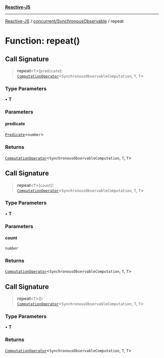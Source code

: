 [**Reactive-JS**](../../../README.md)

***

[Reactive-JS](../../../README.md) / [concurrent/SynchronousObservable](../README.md) / repeat

# Function: repeat()

## Call Signature

> **repeat**\<`T`\>(`predicate`): [`ComputationOperator`](../../../computations/type-aliases/ComputationOperator.md)\<`SynchronousObservableComputation`, `T`, `T`\>

### Type Parameters

• **T**

### Parameters

#### predicate

[`Predicate`](../../../functions/type-aliases/Predicate.md)\<`number`\>

### Returns

[`ComputationOperator`](../../../computations/type-aliases/ComputationOperator.md)\<`SynchronousObservableComputation`, `T`, `T`\>

## Call Signature

> **repeat**\<`T`\>(`count`): [`ComputationOperator`](../../../computations/type-aliases/ComputationOperator.md)\<`SynchronousObservableComputation`, `T`, `T`\>

### Type Parameters

• **T**

### Parameters

#### count

`number`

### Returns

[`ComputationOperator`](../../../computations/type-aliases/ComputationOperator.md)\<`SynchronousObservableComputation`, `T`, `T`\>

## Call Signature

> **repeat**\<`T`\>(): [`ComputationOperator`](../../../computations/type-aliases/ComputationOperator.md)\<`SynchronousObservableComputation`, `T`, `T`\>

### Type Parameters

• **T**

### Returns

[`ComputationOperator`](../../../computations/type-aliases/ComputationOperator.md)\<`SynchronousObservableComputation`, `T`, `T`\>

